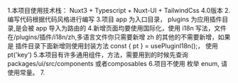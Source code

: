 1.本项目使用技术栈： Nuxt3 + Typescript + Nuxt-UI + TailwindCss 4.0版本
2.编写代码根据代码风格进行编写
3.项目 app 为入口目录， plugins 为应用插件目录,是会被 app 导入为路由的
4.新增页面均要使用国际化，使用 i18n 写法，文件在/plugins/插件/i18n/zh,多语言文件你只需要新增 zh 的其他的不需要新增，如果是 插件目录下面新增则使用封装方法  const { pt } = usePluginI18n();， 使用 pt('key')
5.本项目有许多通用组件，方法，需要用到的时候先查询 packages/ui/src/components 或者composables
6.项目不使用 枚举 enum, 请使用常量。
7.
